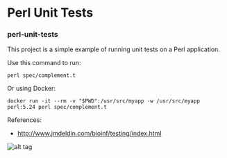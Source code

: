 # Perl Unit Tests
### perl-unit-tests

This project is a simple example of running unit tests on a Perl application.

Use this command to run:

```
perl spec/complement.t
```

Or using Docker:

```
docker run -it --rm -v "$PWD":/usr/src/myapp -w /usr/src/myapp perl:5.24 perl spec/complement.t
```

References:
* http://www.jmdeldin.com/bioinf/testing/index.html

![alt tag](http://www.jmdeldin.com/bioinf/testing/victory-baby.jpg)
